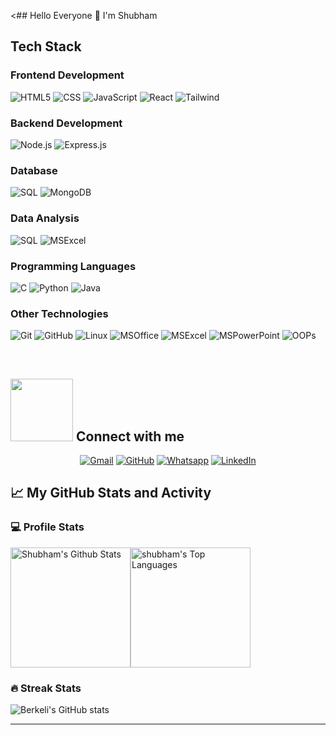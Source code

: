 <## Hello Everyone 👋 I'm Shubham

## Tech Stack 


### Frontend Development
![HTML5](https://img.shields.io/badge/-HTML5-000000?style=flat&logo=html5)
![CSS](https://img.shields.io/badge/-CSS-000000?style=flat&logo=css3)
![JavaScript](https://img.shields.io/badge/-JavaScript-000000?style=flat&logo=javascript)
![React](https://img.shields.io/badge/-React-222222?style=flat&logo=React&logoColor=61DAFB)
![Tailwind](https://img.shields.io/badge/-Tailwind-222222?style=flat&logo=tailwind&logoColor=6DB33F)

### Backend Development
![Node.js](https://img.shields.io/badge/-Node.js-222222?style=flat&logo=node.js&logoColor=339933)
![Express.js](https://img.shields.io/badge/-Express.js-222222?style=flat&logo=express.js&logoColor=339933)

### Database
![SQL](https://img.shields.io/badge/-SQL-000000?style=flat&logo=mysql)
![MongoDB](https://img.shields.io/badge/-MongoDb-000000?style=flat&logo=mongodb)

### Data Analysis
![SQL](https://img.shields.io/badge/-MySQL-000000?style=flat&logo=mysql)
![MSExcel](https://img.shields.io/badge/-MSExcel-000000?style=flat&logo=msexcel)


### Programming Languages

![C](https://img.shields.io/badge/-C-000000?style=flat&logo=c)
![Python](https://img.shields.io/badge/-Python-000000?style=flat&logo=python)
![Java]([https://img.shields.io/badge/-Java-000000?style=flat&logo=java](https://img.shields.io/badge/Java-ED8B00?style=for-the-badge&logo=openjdk&logoColor=white))


###  Other Technologies 

![Git](https://img.shields.io/badge/-Git-222222?style=flat&logo=git&logoColor=F05032)
![GitHub](https://img.shields.io/badge/-GitHub-222222?style=flat&logo=github&logoColor=181717)
![Linux](https://img.shields.io/badge/-Linux-222222?style=flat&logo=linux&logoColor=FCC624)
![MSOffice](https://img.shields.io/badge/-MSOffice-222222?style=flat&logo=msoffice&logoColor=FCC624)
![MSExcel](https://img.shields.io/badge/-MSExcel-222222?style=flat&logo=msexcel&logoColor=FCC624)
![MSPowerPoint](https://img.shields.io/badge/-MSPowerPoint-222222?style=flat&logo=mspowerpoint&logoColor=FCC624)
![OOPs](https://img.shields.io/badge/-OOPs-222222?style=flat&logo=oops&logoColor=FCC624)


<br/>

## <picture> <img src="https://github.com/7oSkaaa/7oSkaaa/blob/main/Images/Connect-with-me.gif?raw=true" width="100px"> </picture> Connect with me
<p align="center">
	<a href="mailto:shivagnanadeepmalepati@gmail.com"><img img src="https://img.shields.io/badge/gmail-%23EA4335.svg?style=plastic&logo=gmail&logoColor=white" alt="Gmail"/></a>
	<a href="https://github.com/shivagnanadeep"><img src="https://img.shields.io/badge/github-%23181717.svg?style=plastic&logo=github&logoColor=white" alt="GitHub"/></a>
	<a href="https://wa.me/9866890682"><img src="https://img.shields.io/badge/whatsapp-%2325D366.svg?style=plastic&logo=whatsapp&logoColor=white" alt="Whatsapp"/></a>
	<a href="https://www.linkedin.com/in/shivagnanadeepmalepati/"><img src="https://img.shields.io/badge/linkedin-%230A66C2.svg?style=plastic&logo=linkedin&logoColor=white" alt="LinkedIn"/></a>
	</p>

## 📈 My GitHub Stats and Activity

### 💻 Profile Stats

<img alt="Shubham's Github Stats" src="https://github-readme-stats.vercel.app/api/?username=Shubhamrao960&show_icons=true&include_all_commits=true&count_private=true&theme=react&hide_border=true&bg_color=1F222E&title_color=F85D7F&icon_color=F8D866" height="192px"/><img alt="shubham's Top Languages" src="https://github-readme-stats.vercel.app/api/top-langs/?username=Shubhamrao960&langs_count=8&layout=compact&theme=react&hide_border=true&bg_color=1F222E&title_color=F85D7F&icon_color=F8D866" height="192px"/>


### 🔥 Streak Stats

![Berkeli's GitHub stats](https://github-readme-streak-stats.herokuapp.com/?user=Shubhamrao960&theme=tokyonight)


------

<!--
**Shubhamrao960/Shubhamrao960** is a ✨ _special_ ✨ repository because its `README.md` (this file) appears on your GitHub profile.

Here are some ideas to get you started:

- 🔭 I’m currently working on ...
- 🌱 I’m currently learning ...
- 👯 I’m looking to collaborate on ...
- 🤔 I’m looking for help with ...
- 💬 Ask me about ...
- 📫 How to reach me: ...
- 😄 Pronouns: ...
- ⚡ Fun fact: ...
-->
